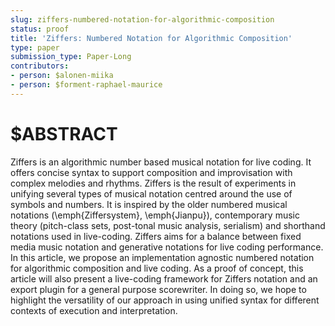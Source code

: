 ```yaml
---
slug: ziffers-numbered-notation-for-algorithmic-composition
status: proof
title: 'Ziffers: Numbered Notation for Algorithmic Composition'
type: paper
submission_type: Paper-Long
contributors:
- person: $alonen-miika
- person: $forment-raphael-maurice
---
```


# $ABSTRACT

Ziffers is an algorithmic number based musical notation for live coding.
It offers concise syntax to support composition and improvisation with
complex melodies and rhythms. Ziffers is the result of experiments in
unifying several types of musical notation centred around the use of
symbols and numbers. It is inspired by the older numbered musical
notations (\emph{Ziffersystem}, \emph{Jianpu}), contemporary music
theory (pitch-class sets, post-tonal music analysis, serialism) and
shorthand notations used in live-coding. Ziffers aims for a balance
between fixed media music notation and generative notations for live
coding performance. In this article, we propose an implementation
agnostic numbered notation for algorithmic composition and live coding.
As a proof of concept, this article will also present a live-coding
framework for Ziffers notation and an export plugin for a general
purpose scorewriter. In doing so, we hope to highlight the versatility
of our approach in using unified syntax for different contexts of
execution and interpretation.
